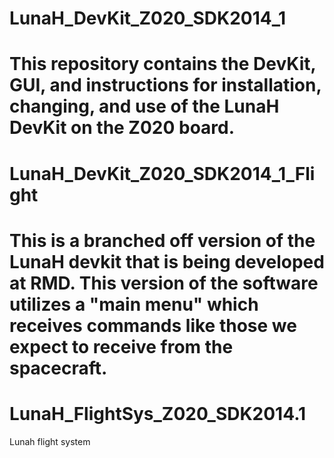 # LunaH_DevKit_Z020_SDK2014_1
This repository contains the DevKit, GUI, and instructions for installation, changing, and use of the LunaH DevKit on the Z020 board.
=======
# LunaH_DevKit_Z020_SDK2014_1_Flight
This is a branched off version of the LunaH devkit that is being developed at RMD. This version of the software utilizes a "main menu" which receives commands like those we expect to receive from the spacecraft.
=======
# LunaH_FlightSys_Z020_SDK2014.1
Lunah flight system 
